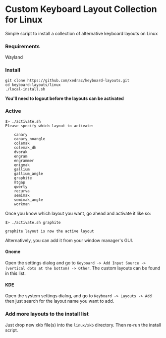 # Custom Keyboard Layout Collection for Linux
Simple script to install a collection of alternative keyboard layouts on Linux

### Requirements
Wayland

### Install
```
git clone https://github.com/xedrac/keyboard-layouts.git
cd keyboard-layouts/linux
./local-install.sh
```
<b>You'll need to logout before the layouts can be activated</b>


### Active
```
$> ./activate.sh
Please specify which layout to activate:

    canary
    canary_noangle
    colemak
    colemak_dh
    dvorak
    engram
    engrammer
    enigmak
    gallium
    gallium_angle
    graphite
    mtgap
    qwerty
    recurva
    semimak
    semimak_angle
    workman
```

Once you know which layout you want, go ahead and activate it like so:
```
$> ./activate.sh graphite

graphite layout is now the active layout
```

Alternatively, you can add it from your window manager's GUI.

#### Gnome
Open the settings dialog and go to `Keyboard -> Add Input Source -> (vertical dots at the bottom) -> Other`.  The custom layouts can be found in this list.

#### KDE
Open the system settings dialog, and go to `Keyboard -> Layouts -> Add` then just search for the layout name you want to add.

### Add more layouts to the install list
Just drop new xkb file(s) into the `linux/xkb` directory.  Then re-run the install script.
